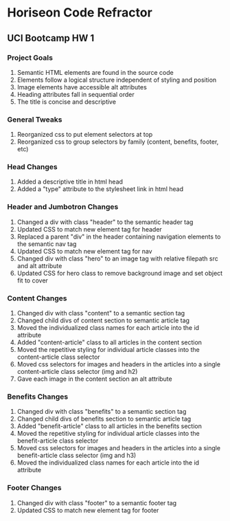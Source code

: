 # Horiseon Code Refractor
## UCI Bootcamp HW 1

### Project Goals
1. Semantic HTML elements are found in the source code
2. Elements follow a logical structure independent of styling and position
3. Image elements have accessible alt attributes
4. Heading attributes fall in sequential order
5. The title is concise and descriptive

### General Tweaks
1. Reorganized css to put element selectors at top
2. Reorganized css to group selectors by family (content, benefits, footer, etc)

### Head Changes
1. Added a descriptive title in html head
2. Added a "type" attribute to the stylesheet link in html head

### Header and Jumbotron Changes
1. Changed a div with class "header" to the semantic header tag
2. Updated CSS to match new element tag for header
3. Replaced a parent "div" in the header containing navigation elements to the semantic nav tag
4. Updated CSS to match new element tag for nav
5. Changed div with class "hero" to an image tag with relative filepath src and alt attribute
6. Updated CSS for hero class to remove background image and set object fit to cover

### Content Changes
1. Changed div with class "content" to a semantic section tag
2. Changed child divs of content section to semantic article tag
3. Moved the individualized class names for each article into the id attribute
4. Added "content-article" class to all articles in the content section
5. Moved the repetitive styling for individual article classes into the content-article class selector
6. Moved css selectors for images and headers in the articles into a single content-article class selector (img and h2)
7. Gave each image in the content section an alt attribute

### Benefits Changes
1. Changed div with class "benefits" to a semantic section tag
2. Changed child divs of benefits section to semantic article tag
3. Added "benefit-article" class to all articles in the benefits section
5. Moved the repetitive styling for individual article classes into the benefit-article class selector
6. Moved css selectors for images and headers in the articles into a single benefit-article class selector (img and h3)
7. Moved the individualized class names for each article into the id attribute

### Footer Changes
1. Changed div with class "footer" to a semantic footer tag
2. Updated CSS to match new element tag for footer
